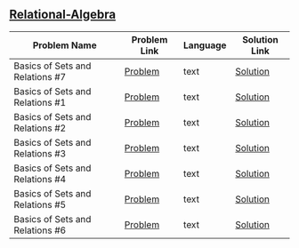 ## [Relational-Algebra](https://www.hackerrank.com/domains/databases/relational-algebra)

| Problem Name                    | Problem Link                                                                                     | Language | Solution Link                                              |
|---------------------------------|--------------------------------------------------------------------------------------------------|----------|------------------------------------------------------------|
| Basics of Sets and Relations #7 | [Problem](https://www.hackerrank.com/challenges/basics-of-sets-and-relational-algebra-7/problem) | text     | [Solution](./basics-of-sets-and-relational-algebra-7.text) |
| Basics of Sets and Relations #1 | [Problem](https://www.hackerrank.com/challenges/basics-of-sets-and-relational-algebra-1/problem) | text     | [Solution](./basics-of-sets-and-relational-algebra-1.text) |
| Basics of Sets and Relations #2 | [Problem](https://www.hackerrank.com/challenges/basics-of-sets-and-relational-algebra-2/problem) | text     | [Solution](./basics-of-sets-and-relational-algebra-2.text) |
| Basics of Sets and Relations #3 | [Problem](https://www.hackerrank.com/challenges/basics-of-sets-and-relational-algebra-3/problem) | text     | [Solution](./basics-of-sets-and-relational-algebra-3.text) |
| Basics of Sets and Relations #4 | [Problem](https://www.hackerrank.com/challenges/basics-of-sets-and-relational-algebra-4/problem) | text     | [Solution](./basics-of-sets-and-relational-algebra-4.text) |
| Basics of Sets and Relations #5 | [Problem](https://www.hackerrank.com/challenges/basics-of-sets-and-relational-algebra-5/problem) | text     | [Solution](./basics-of-sets-and-relational-algebra-5.text) |
| Basics of Sets and Relations #6 | [Problem](https://www.hackerrank.com/challenges/basics-of-sets-and-relational-algebra-6/problem) | text     | [Solution](./basics-of-sets-and-relational-algebra-6.text) |
